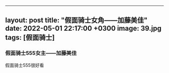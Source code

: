 ---
layout: post
title:  "假面骑士女角——加藤美佳"
date:   2022-05-01 22:17:00 +0300
image:  39.jpg
tags:   [假面骑士]
-----


### 假面骑士555女主——加藤美佳
假面骑士555很好看
